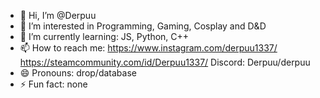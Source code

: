 - 👋 Hi, I’m @Derpuu
- 👀 I’m interested in Programming, Gaming, Cosplay and D&D
- 🌱 I’m currently learning: JS, Python, C++
- 📫 How to reach me:
https://www.instagram.com/derpuu1337/
https://steamcommunity.com/id/Derpuu1337/
Discord: Derpuu/derpuu
- 😄 Pronouns: drop/database
- ⚡ Fun fact:   none

<!---
Derpuu/Derpuu is a ✨ special ✨ repository because its `README.md` (this file) appears on your GitHub profile.
You can click the Preview link to take a look at your changes.
--->
